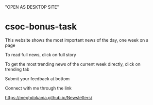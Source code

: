 "OPEN AS DESKTOP SITE"



# csoc-bonus-task

This website shows the most important news of the day, one week on a page

To read full news, click on full story

To get the most trending news of the current week directly, click on trending tab

Submit your feedback at bottom

Connect with me through the link


https://meghdokania.github.io/Newsletters/
